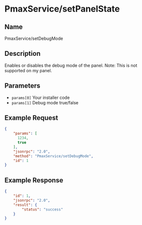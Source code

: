 # PmaxService/setPanelState

## Name
PmaxService/setDebugMode

## Description
Enables or disables the debug mode of the panel. Note: This is not supported on my panel.

## Parameters
- `params[0]` Your installer code
- `params[1]` Debug mode true/false


## Example Request
```json
{
    "params": [
      1234,
      true
    ],
    "jsonrpc": "2.0",
    "method": "PmaxService/setDebugMode",
    "id": 1
}
```

## Example Response
```json
{
    "id": 1,
    "jsonrpc": "2.0",
    "result": {
        "status": "success"
    }
}
```